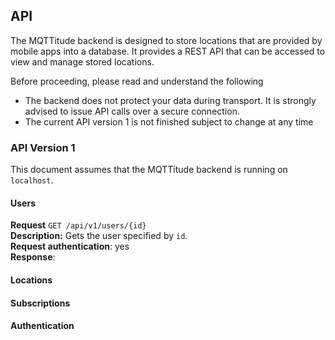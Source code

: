 ## API

The MQTTitude backend is designed to store locations that are provided by mobile apps into a database. 
It provides a REST API that can be accessed to view and manage stored locations. 

Before proceeding, please read and understand the following
* The backend does not protect your data during transport. It is strongly advised to issue API calls over a secure connection. 
* The current API version 1 is not finished subject to change at any time 


### API Version 1

This document assumes that the MQTTitude backend is running on ```localhost```.

#### Users

**Request** ```GET /api/v1/users/{id}```  
**Description:** Gets the user specified by ```id```.   
**Request authentication**: yes  
**Response**: 

#### Locations

#### Subscriptions

#### Authentication
